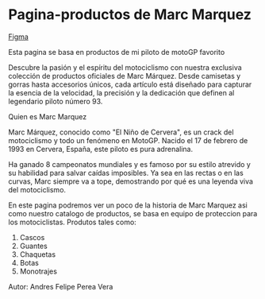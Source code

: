 # Pagina-productos de Marc Marquez

[Figma](https://www.figma.com/design/6VU1tZeqHn5vl7hnhPZ9SQ/Marc-Marquez?node-id=0-1&p=f&t=qzgYtyRAWVWGrqxX-0)

Esta pagina se basa en productos de mi piloto de motoGP favorito

Descubre la pasión y el espíritu del motociclismo con nuestra exclusiva colección de productos oficiales de Marc Márquez. Desde camisetas y gorras hasta accesorios únicos, cada artículo está diseñado para capturar la esencia de la velocidad, la precisión y la dedicación que definen al legendario piloto número 93.

Quien es Marc Marquez

Marc Márquez, conocido como "El Niño de Cervera", es un crack del motociclismo y todo un fenómeno en MotoGP. Nacido el 17 de febrero de 1993 en Cervera, España, este piloto es pura adrenalina.

Ha ganado 8 campeonatos mundiales y es famoso por su estilo atrevido y su habilidad para salvar caídas imposibles. Ya sea en las rectas o en las curvas, Marc siempre va a tope, demostrando por qué es una leyenda viva del motociclismo.

En este pagina podremos ver un poco de la historia de Marc Marquez asi como nuestro catalogo de productos, se basa en equipo de proteccion para los motociclistas. Produtos tales como:

1. Cascos
2. Guantes
3. Chaquetas
4. Botas
5. Monotrajes


Autor: Andres Felipe Perea Vera
